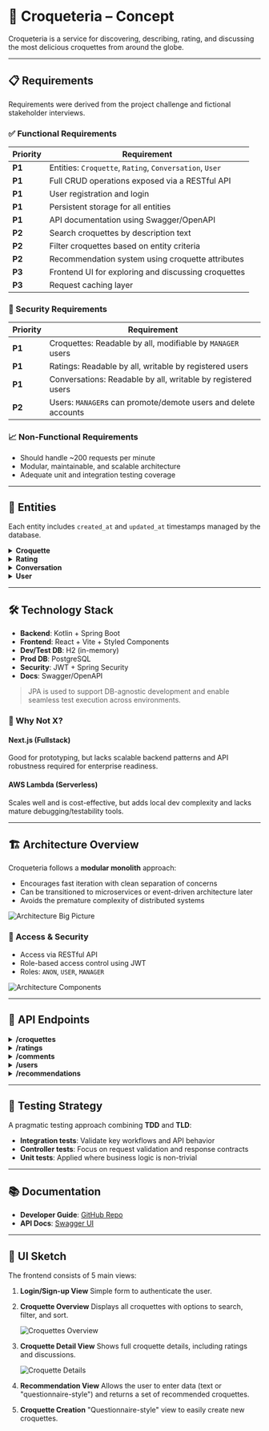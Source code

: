 # 🥐 Croqueteria – Concept

Croqueteria is a service for discovering, describing, rating, and discussing the most delicious croquettes from around the globe.

---

## 📋 Requirements

Requirements were derived from the project challenge and fictional stakeholder interviews.

### ✅ Functional Requirements

| Priority | Requirement                                             |
| -------- | ------------------------------------------------------- |
| **P1**   | Entities: `Croquette`, `Rating`, `Conversation`, `User` |
| **P1**   | Full CRUD operations exposed via a RESTful API          |
| **P1**   | User registration and login                             |
| **P1**   | Persistent storage for all entities                     |
| **P1**   | API documentation using Swagger/OpenAPI                 |
| **P2**   | Search croquettes by description text                   |
| **P2**   | Filter croquettes based on entity criteria              |
| **P2**   | Recommendation system using croquette attributes        |
| **P3**   | Frontend UI for exploring and discussing croquettes     |
| **P3**   | Request caching layer                                   |

### 🔐 Security Requirements

| Priority | Requirement                                                    |
| -------- | -------------------------------------------------------------- |
| **P1**   | Croquettes: Readable by all, modifiable by `MANAGER` users     |
| **P1**   | Ratings: Readable by all, writable by registered users         |
| **P1**   | Conversations: Readable by all, writable by registered users   |
| **P2**   | Users: `MANAGER`s can promote/demote users and delete accounts |

### 📈 Non-Functional Requirements

- Should handle \~200 requests per minute
- Modular, maintainable, and scalable architecture
- Adequate unit and integration testing coverage

---

## 🧱 Entities

Each entity includes `created_at` and `updated_at` timestamps managed by the database.

<details>
 <summary><strong>Croquette</strong></summary>

| Field       | Type    | Description                                |
| ----------- | ------- | ------------------------------------------ |
| id          | Long    | Primary identifier                         |
| country     | String  | Country of origin                          |
| name        | String  | Croquette name                             |
| description | String  | Description and ingredients                |
| crunchiness | Int     | Crunchiness rating (1–5)                   |
| spiciness   | Int     | Spiciness rating (1–5)                     |
| vegan       | Boolean | Whether the croquette is vegan             |
| form        | String  | One of: cylindric, disk, ball, oval, other |
| imageUrl?   | String  | Optional image URL                         |

</details>

<details>
 <summary><strong>Rating</strong></summary>

| Field        | Type | Description                |
| ------------ | ---- | -------------------------- |
| id           | Long | Primary identifier         |
| croquette_id | Long | Foreign key to a croquette |
| user_id      | Long | Foreign key to a user      |
| rating       | Int  | Rating value (1–5)         |

</details>

<details>
 <summary><strong>Conversation</strong></summary>

| Field        | Type   | Description                |
| ------------ | ------ | -------------------------- |
| id           | Long   | Primary identifier         |
| croquette_id | Long   | Foreign key to a croquette |
| user_id      | Long   | Foreign key to a user      |
| comment      | String | User comment               |

</details>

<details>
 <summary><strong>User</strong></summary>

| Field    | Type   | Description           |
| -------- | ------ | --------------------- |
| id       | Long   | Primary identifier    |
| email    | String | User email (login ID) |
| password | String | Hashed password       |
| role     | String | `USER` or `MANAGER`   |

</details>

---

## 🛠️ Technology Stack

- **Backend**: Kotlin + Spring Boot
- **Frontend**: React + Vite + Styled Components
- **Dev/Test DB**: H2 (in-memory)
- **Prod DB**: PostgreSQL
- **Security**: JWT + Spring Security
- **Docs**: Swagger/OpenAPI

> JPA is used to support DB-agnostic development and enable seamless test execution across environments.

### 🧪 Why Not X?

#### Next.js (Fullstack)

Good for prototyping, but lacks scalable backend patterns and API robustness required for enterprise readiness.

#### AWS Lambda (Serverless)

Scales well and is cost-effective, but adds local dev complexity and lacks mature debugging/testability tools.

---

## 🏗️ Architecture Overview

Croqueteria follows a **modular monolith** approach:

- Encourages fast iteration with clean separation of concerns
- Can be transitioned to microservices or event-driven architecture later
- Avoids the premature complexity of distributed systems

![Architecture Big Picture](img/architecure_bp.svg)

### 🔐 Access & Security

- Access via RESTful API
- Role-based access control using JWT
- Roles: `ANON`, `USER`, `MANAGER`

![Architecture Components](img/architecture_components.svg)

---

## 📡 API Endpoints

<details><summary><strong>/croquettes</strong></summary>

| Method | Endpoint | Role    | Description                       |
| ------ | -------- | ------- | --------------------------------- |
| GET    | `/{id?}` | Any     | Fetch all or a specific croquette |
| POST   | `/`      | Manager | Create a new croquette            |
| PUT    | `/{id}`  | Manager | Update a croquette                |
| DELETE | `/{id}`  | Manager | Delete a croquette                |

- Sortable: `rating`, `spiciness`, `crunchiness`, `name`
- Filterable: `mean_rating`, `vegan`, `form`, `description` (keyword)

</details>

<details><summary><strong>/ratings</strong></summary>

| Method | Endpoint | Role | Description               |
| ------ | -------- | ---- | ------------------------- |
| GET    | `/{id?}` | Any  | Fetch all or one rating   |
| POST   | `/`      | User | Create a new rating       |
| PUT    | `/{id}`  | User | Update an existing rating |
| DELETE | `/{id}`  | User | Delete a rating           |

- Filterable by: `croquette_id`

</details>

<details><summary><strong>/comments</strong></summary>

| Method | Endpoint | Role | Description              |
| ------ | -------- | ---- | ------------------------ |
| GET    | `/{id?}` | Any  | Fetch all or one comment |
| POST   | `/`      | User | Create a new comment     |
| PUT    | `/{id}`  | User | Update a comment         |
| DELETE | `/{id}`  | User | Delete a comment         |

- Filterable by: `croquette_id`

</details>

<details><summary><strong>/users</strong></summary>

| Method | Endpoint | Role         | Description                                    |
| ------ | -------- | ------------ | ---------------------------------------------- |
| GET    | `/{id?}` | User/Manager | Fetch all or a specific user (with permission) |
| POST   | `/`      | Any          | Register a new user                            |
| PUT    | `/{id}`  | Manager      | Update a user                                  |
| DELETE | `/{id}`  | Manager      | Delete a user                                  |

- Filterable by: `role`

</details>

<details><summary><strong>/recommendations</strong></summary>

| Method | Endpoint | Role | Description                                                      |
| ------ | -------- | ---- | ---------------------------------------------------------------- |
| GET    | `/`      | Any  | Get croquettes based on attribute filtering                      |
| GET    | `/text`  | Any  | Get croquettes recommended by a local LLM based on a text prompt |

- Supported filters: `spiciness`, `crunchiness`, `vegan`, `form`

</details>

---

## 🧪 Testing Strategy

A pragmatic testing approach combining **TDD** and **TLD**:

- **Integration tests**: Validate key workflows and API behavior
- **Controller tests**: Focus on request validation and response contracts
- **Unit tests**: Applied where business logic is non-trivial

---

## 📚 Documentation

- **Developer Guide**: [GitHub Repo](https://github.com/dextreem/krokettenbude)
- **API Docs**: [Swagger UI](http://localhost:8080/swagger-ui/index.html)

---

## 🎨 UI Sketch

The frontend consists of 5 main views:

1. **Login/Sign-up View**
   Simple form to authenticate the user.

2. **Croquette Overview**
   Displays all croquettes with options to search, filter, and sort.

   ![Croquettes Overview](img/frontend_overview.svg)

3. **Croquette Detail View**
   Shows full croquette details, including ratings and discussions.

   ![Croquette Details](img/frontend_details.svg)

4. **Recommendation View**
   Allows the user to enter data (text or "questionnaire-style") and returns a set of recommended croquettes.

5. **Croquette Creation**
   "Questionnaire-style" view to easily create new croquettes.
